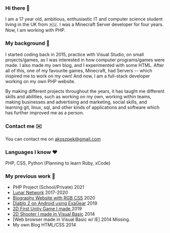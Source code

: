 ### Hi there 👋
I am a 17 year old, ambitious, enthusiastic IT and computer science student living in the UK from 🇭🇺.
I was a Minecraft Server developer for four years. Now, I am working with PHP.

### My background 💫
I started coding back in 2015, practice with Visual Studio, on small projects/games, as I was interested
in how computer programs/games were made. I also made my own blog, and I experimented
with some HTML. After all of this, one of my favourite games, Minecraft, had Servers -- which inspired me
to work on my own! And now, I am a full-stack developer working on my own PHP website.

By making different projects throughout the years, it has taught me different skills and abilities, such as
working on my own, working within teams, making businesses and advertising and marketing, social skills, 
and learning git, linux, sql, and other kinds of applications and software which has further improved me as a person.

### Contact me ✉️
You can contact me on akoszpek@gmail.com 

### Languages I know ❤️
PHP, CSS, Python (Planning to learn Ruby, xCode)

### My previous work 🔨
- PHP Project (School/Private) 2021
- [Lunar Network](https://github.com/ExenalEurope/lunarmc) 2017-2020
- [Biography Website with RGB CSS](https://github.com/ExenalEurope/website) 2020
- [Diablo 2 on Android using ExaGear](https://github.com/ExenalEurope/diablo2android) 2019
- [2D First Unity Game I made ](https://github.com/ExenalEurope/hexgons) 2019
- [2D Shooter I made in Visual Basic](https://github.com/ExenalEurope/spaceshooter) 2014
- [Web browser made in Visual Basic w/ IE] 2014 Missing. 
- My own Blog HTML/CSS 2014 
